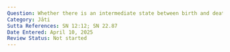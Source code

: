 ```yaml
---
Question: Whether there is an intermediate state between birth and death?
Category: Jāti
Sutta References: SN 12:12; SN 22.87
Date Entered: April 10, 2025
Review Status: Not started
---
```


